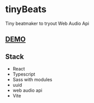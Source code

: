 # tinyBeats

Tiny beatmaker to tryout Web Audio Api
## [DEMO](https://mrredhand.github.io/)

## Stack

- React
- Typescript
- Sass with modules
- uuid
- web audio api
- Vite

